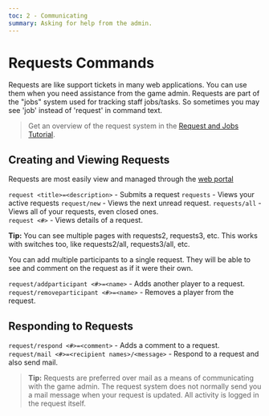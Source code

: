 ```yaml
---
toc: 2 - Communicating
summary: Asking for help from the admin.
---
```

# Requests Commands

Requests are like support tickets in many web applications.  You can use them when you need assistance from the game admin. Requests are part of the "jobs" system used for tracking staff jobs/tasks. So sometimes you may see 'job' instead of 'request' in command text.

> Get an overview of the request system in the [Request and Jobs Tutorial](/help/jobs_tutorial).

## Creating and Viewing Requests
Requests are most easily view and managed through the [web portal](https://spiritlakemu.com/jobs)

`request <title>=<description>` - Submits a request
`requests` - Views your active requests
`request/new` - Views the next unread request.
`requests/all` - Views all of your requests, even closed ones.  
`request <#>` - Views details of a request.

**Tip:** You can see multiple pages with requests2, requests3, etc.  This works with switches too, like requests2/all, requests3/all, etc.

You can add multiple participants to a single request.  They will be able to see and comment on the request as if it were their own.

`request/addparticipant <#>=<name>` - Adds another player to a request.  
`request/removeparticipant <#>=<name>` - Removes a player from the request.

## Responding to Requests

`request/respond <#>=<comment>` - Adds a comment to a request.
`request/mail <#>=<recipient names>/<message>` - Respond to a request and also send mail.

> **Tip:** Requests are preferred over mail as a means of communicating with the game admin.  The request system does not normally send you a mail message when your request is updated.  All activity is logged in the request itself.
